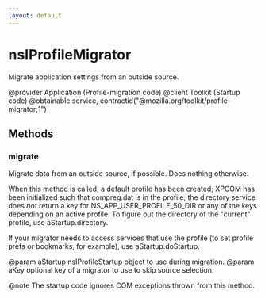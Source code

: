 ```yaml
---
layout: default
---
```


# nsIProfileMigrator #

Migrate application settings from an outside source.

@provider Application (Profile-migration code)
@client   Toolkit (Startup code)
@obtainable service, contractid("@mozilla.org/toolkit/profile-migrator;1")


## Methods ##

### migrate ###

Migrate data from an outside source, if possible.  Does nothing
otherwise.

When this method is called, a default profile has been created;
XPCOM has been initialized such that compreg.dat is in the
profile; the directory service does *not* return a key for
NS_APP_USER_PROFILE_50_DIR or any of the keys depending on an active
profile. To figure out the directory of the "current" profile, use
aStartup.directory.

If your migrator needs to access services that use the profile (to
set profile prefs or bookmarks, for example), use aStartup.doStartup.

@param  aStartup nsIProfileStartup object to use during migration.
@param  aKey     optional key of a migrator to use to skip source selection.

@note The startup code ignores COM exceptions thrown from this method.

